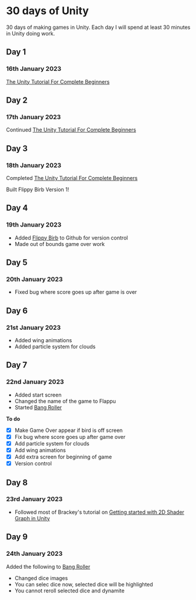 # 30 days of Unity

30 days of making games in Unity. Each day I will spend at least 30 minutes in Unity doing work.

## Day 1
### 16th January 2023

[The Unity Tutorial For Complete Beginners](https://youtu.be/XtQMytORBmM)

## Day 2
### 17th January 2023

Continued [The Unity Tutorial For Complete Beginners](https://youtu.be/XtQMytORBmM)

## Day 3
### 18th January 2023

Completed [The Unity Tutorial For Complete Beginners](https://youtu.be/XtQMytORBmM)

Built Flippy Birb Version 1!

## Day 4
### 19th January 2023

- Added [Flippy Birb](https://github.com/LadySith/Flippy-Birb) to Github for version control
- Made out of bounds game over work

## Day 5
### 20th January 2023

- Fixed bug where score goes up after game is over

## Day 6
### 21st January 2023

- Added wing animations
- Added particle system for clouds

## Day 7
### 22nd January 2023

- Added start screen
- Changed the name of the game to Flappu
- Started [Bang Roller](https://github.com/LadySith/Bang-Roller)

**To do**
- [x] Make Game Over appear if bird is off screen
- [x] Fix bug where score goes up after game over
- [x] Add particle system for clouds
- [x] Add wing animations
- [x] Add extra screen for beginning of game
- [x] Version control

## Day 8
### 23rd January 2023

- Followed most of Brackey's tutorial on [Getting started with 2D Shader Graph in Unity](https://youtu.be/5dzGj9k8Qy8)

## Day 9
### 24th January 2023

Added the following to [Bang Roller](https://github.com/LadySith/Bang-Roller)
- Changed dice images
- You can selec dice now, selected dice will be highlighted
- You cannot reroll selected dice and dynamite
